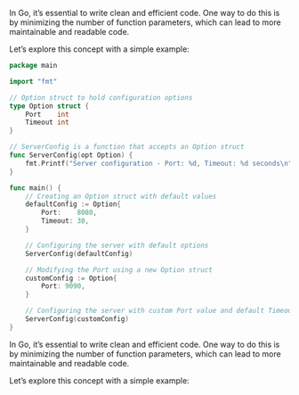 In Go, it’s essential to write clean and efficient code. One way to do this is by minimizing the number of function parameters, which can lead to more maintainable and readable code.

Let’s explore this concept with a simple example:

```go
package main

import "fmt"

// Option struct to hold configuration options
type Option struct {
    Port    int
    Timeout int
}

// ServerConfig is a function that accepts an Option struct
func ServerConfig(opt Option) {
    fmt.Printf("Server configuration - Port: %d, Timeout: %d seconds\n", opt.Port, opt.Timeout)
}

func main() {
    // Creating an Option struct with default values
    defaultConfig := Option{
        Port:    8080,
        Timeout: 30,
    }

    // Configuring the server with default options
    ServerConfig(defaultConfig)

    // Modifying the Port using a new Option struct
    customConfig := Option{
        Port: 9090,
    }

    // Configuring the server with custom Port value and default Timeout
    ServerConfig(customConfig)
}
```


In Go, it’s essential to write clean and efficient code. One way to do this is by minimizing the number of function parameters, which can lead to more maintainable and readable code.

Let’s explore this concept with a simple example:

